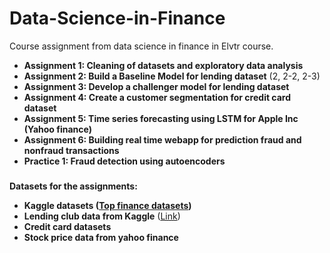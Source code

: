 # Data-Science-in-Finance
Course assignment from data science in finance in Elvtr course.

- **Assignment 1: Cleaning of datasets and exploratory data analysis** 
- **Assignment 2: Build a Baseline Model for lending dataset** (2, 2-2, 2-3)
- **Assignment 3: Develop a challenger model for lending dataset**
- **Assignment 4: Create a customer segmentation for credit card dataset**
- **Assignment 5: Time series forecasting using LSTM for Apple Inc (Yahoo finance)**
- **Assignment 6: Building real time webapp for prediction fraud and nonfraud transactions**
- **Practice 1: Fraud detection using autoencoders**

### 

**Datasets for the assignments:**
- **Kaggle datasets ([Top finance datasets](https://www.kaggle.com/discussions/general/447646))**
- **Lending club data from Kaggle**
([Link](https://www.kaggle.com/code/faressayah/lending-club-loan-defaulters-prediction#%E2%9C%94%EF%B8%8F-Artificial-Neural-Networks-(ANNs)))
- **Credit card datasets**
- **Stock price data from yahoo finance**
